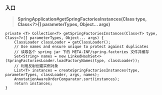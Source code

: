 ### 入口

> **SpringApplication#getSpringFactoriesInstances(Class<T> type, Class<?>[] parameterTypes, Object... args)**

```
private <T> Collection<T> getSpringFactoriesInstances(Class<T> type, Class<?>[] parameterTypes, Object... args) {
	ClassLoader classLoader = getClassLoader();
	// Use names and ensure unique to protect against duplicates
	// 读取各个 spring jar 下的 META-INF/spring.factories 文件并缓存
	Set<String> names = new LinkedHashSet<>(SpringFactoriesLoader.loadFactoryNames(type, classLoader));
	// 利用反射创建实例对象
	List<T> instances = createSpringFactoriesInstances(type, parameterTypes, classLoader, args, names);
	AnnotationAwareOrderComparator.sort(instances);
	return instances;
}
```


